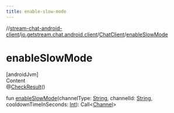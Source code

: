 ```yaml
---
title: enable-slow-mode
---
```

//[stream-chat-android-client](../../../index.md)/[io.getstream.chat.android.client](../index.md)/[ChatClient](index.md)/[enableSlowMode](enableSlowMode.md)



# enableSlowMode  
[androidJvm]  
Content  
@[CheckResult](https://developer.android.com/reference/kotlin/androidx/annotation/CheckResult.html)()  
  
fun [enableSlowMode](enableSlowMode.md)(channelType: [String](https://kotlinlang.org/api/latest/jvm/stdlib/kotlin/-string/index.html), channelId: [String](https://kotlinlang.org/api/latest/jvm/stdlib/kotlin/-string/index.html), cooldownTimeInSeconds: [Int](https://kotlinlang.org/api/latest/jvm/stdlib/kotlin/-int/index.html)): Call&lt;[Channel](../../io.getstream.chat.android.client.models/Channel/index.md)&gt;  



